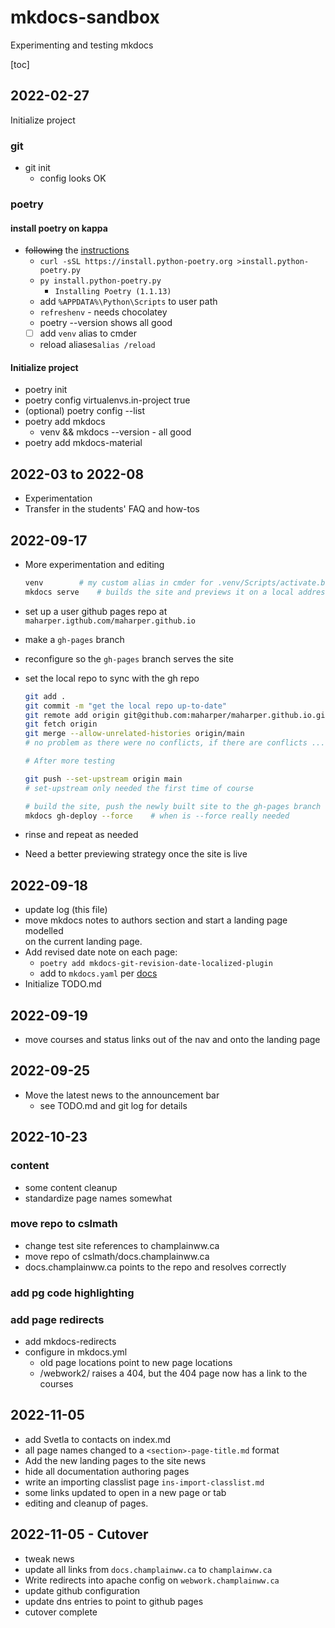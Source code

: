 # mkdocs-sandbox

Experimenting and testing mkdocs

[toc]

## 2022-02-27

Initialize project

### git

* git init
    - config looks OK

### poetry

#### install poetry on kappa

* ~~following~~ the [instructions](https://python-poetry.org/docs/master/#installing-with-the-official-installer)
    - `curl -sSL https://install.python-poetry.org >install.python-poetry.py`
    - `py install.python-poetry.py`
        * `Installing Poetry (1.1.13)`
    - add `%APPDATA%\Python\Scripts` to user path
    - `refreshenv` - needs chocolatey
    - poetry --version shows all good
    - [ ] add `venv` alias to cmder
    - reload aliases`alias /reload`

#### Initialize project

* poetry init
* poetry config virtualenvs.in-project true
* (optional)  poetry config --list
* poetry add mkdocs
    - venv && mkdocs --version - all good
* poetry add mkdocs-material

## 2022-03 to 2022-08

* Experimentation
* Transfer in the students' FAQ and how-tos

## 2022-09-17

* More experimentation and editing

    ```bash
    venv        # my custom alias in cmder for .venv/Scripts/activate.bat  in most clis poetry shell is the correct command
    mkdocs serve    # builds the site and previews it on a local address, rebuilds it with changes
    ```

* set up a user github pages repo at `maharper.igthub.com/maharper.github.io`
* make a `gh-pages` branch
* reconfigure so the `gh-pages` branch serves the site
* set the local repo to sync with the gh repo

    ```bash
    git add .
    git commit -m "get the local repo up-to-date"                           # if needed
    git remote add origin git@github.com:maharper/maharper.github.io.git
    git fetch origin
    git merge --allow-unrelated-histories origin/main
    # no problem as there were no conflicts, if there are conflicts ...

    # After more testing

    git push --set-upstream origin main
    # set-upstream only needed the first time of course

    # build the site, push the newly built site to the gh-pages branch on gh.  It's alive!
    mkdocs gh-deploy --force    # when is --force really needed
    ```

* rinse and repeat as needed
* Need a better previewing strategy once the site is live

## 2022-09-18

* update log (this file)
* move mkdocs notes to authors section and start a landing page modelled  
    on the current landing page.
* Add revised date note on each page:
    - `poetry add mkdocs-git-revision-date-localized-plugin`
    - add to `mkdocs.yaml` per [docs](https://github.com/timvink/mkdocs-git-revision-date-localized-plugin)
* Initialize TODO.md

## 2022-09-19

* move courses and status links out of the nav and onto the landing page

## 2022-09-25

* Move the latest news to the announcement bar
    - see TODO.md and git log for details

## 2022-10-23

### content

* some content cleanup
* standardize page names somewhat

### move repo to cslmath

* change test site references to champlainww.ca
* move repo of cslmath/docs.champlainww.ca
* docs.champlainww.ca points to the repo and resolves correctly

### add pg code highlighting

### add page redirects

* add mkdocs-redirects
* configure in mkdocs.yml
    - old page locations point to new page locations
    - /webwork2/ raises a 404, but the 404 page now has a link to the courses

## 2022-11-05

* add Svetla to contacts on index.md
* all page names changed to a `<section>-page-title.md` format
* Add the new landing pages to the site news
* hide all documentation authoring pages
* write an importing classlist page `ins-import-classlist.md`
* some links updated to open in a new page or tab
* editing and cleanup of pages.

## 2022-11-05 - Cutover

* tweak news
* update all links from `docs.champlainww.ca` to `champlainww.ca`
* Write redirects into apache config on `webwork.champlainww.ca`
* update github configuration
* update dns entries to point to github pages
* cutover complete
